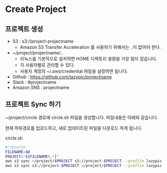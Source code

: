 # Create Project

## 프로젝트 생성
- S3 : s3://project-projectname
	- Amazon S3 Transfer Acceleration 를 사용하기 위해서는 `.`이 없어야 한다.
- ~/project/projectname/..
	- 리눅스를 기본적으로 설치하면 HOME 디렉토리 용량을 가장 많이 잡습니다.
	- 각 사용자별로 관리할 수 있다.
	- 사용자 계정의 ~/.aws/credential 파일을 설정하면 됩니다.
- Github : https://github.com/lazypic/projectname
- Slack : #projectname
- Amazon SNS : projectname

## 프로젝트 Sync 하기
~/project/circle 경로에 circle.sh 파일을 생성합니다. 파일내용은 아래와 같습니다.

현재 하위경로를 업로드하고, 새로 업데이트된 파일을 다운로드 하게 됩니다.

circle.sh
```sh
#!/bin/sh
FILENAME=$0
PROJECT="${FILENAME%.*}"
aws s3 sync ~/project/$PROJECT s3://project-$PROJECT --profile lazypic
aws s3 sync s3://project-$PROJECT ~/project/$PROJECT --profile lazypic
```